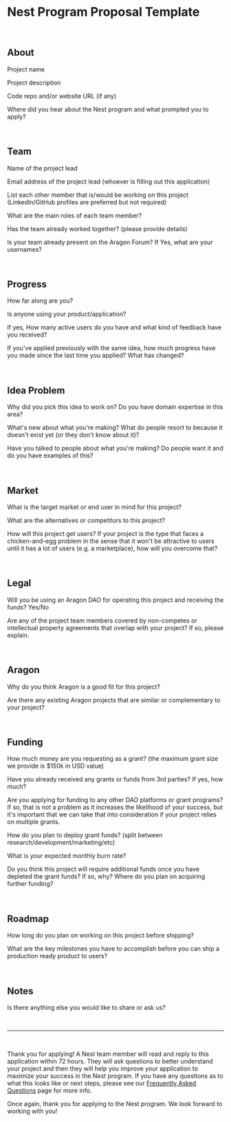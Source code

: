 # Nest Program Proposal Template

<br>

## About

Project name

Project description

Code repo and/or website URL (if any)

Where did you hear about the Nest program and what prompted you to apply?

<br>

## Team

Name of the project lead

Email address of the project lead (whoever is filling out this application)

List each other member that is/would be working on this project (LinkedIn/GitHub profiles are preferred but not required)

What are the main roles of each team member?

Has the team already worked together? (please provide details)

Is your team already present on the Aragon Forum? If Yes, what are your usernames?

<br>

## Progress

How far along are you?

Is anyone using your product/application?

If yes, How many active users do you have and what kind of feedback have you received?

If you've applied previously with the same idea, how much progress have you made since the last time you applied? What has changed?

<br>

## Idea Problem

Why did you pick this idea to work on? Do you have domain expertise in this area?

What's new about what you're making? What do people resort to because it doesn't exist yet (or they don't know about it)?

Have you talked to people about what you're making? Do people want it and do you have examples of this?

<br>

## Market

What is the target market or end user in mind for this project?

What are the alternatives or competitors to this project?

How will this project get users? If your project is the type that faces a chicken-and-egg problem in the sense that it won't be attractive to users until it has a lot of users (e.g. a marketplace), how will you overcome that?

<br>

## Legal

Will you be using an Aragon DAO for operating this project and receiving the funds? Yes/No

Are any of the project team members covered by non-competes or intellectual property agreements that overlap with your project? If so, please explain.

<br>

## Aragon

Why do you think Aragon is a good fit for this project?

Are there any existing Aragon projects that are similar or complementary to your project?

<br>

## Funding

How much money are you requesting as a grant? (the maximum grant size we provide is $150k in USD value)

Have you already received any grants or funds from 3rd parties? If yes, how much?

Are you applying for funding to any other DAO platforms or grant programs? If so, that is not a problem as it increases the likelihood of your success, but it's important that we can take that into consideration if your project relies on multiple grants.

How do you plan to deploy grant funds? (split between research/development/marketing/etc)

What is your expected monthly burn rate?

Do you think this project will require additional funds once you have depleted the grant funds? If so, why? Where do you plan on acquiring further funding?

<br>

## Roadmap

How long do you plan on working on this project before shipping?

What are the key milestones you have to accomplish before you can ship a production ready product to users?

<br>

## Notes

Is there anything else you would like to share or ask us?

<br>
<hr>
<br>

Thank you for applying! A Nest team member will read and reply to this application within 72 hours. They will ask questions to better understand your project and then they will help you improve your application to maximize your success in the Nest program. If you have any questions as to what this looks like or next steps, please see our [Frequently Asked Questions](https://github.com/temp-nestdao/nest/blob/master/FAQ.md) page for more info.

Once again, thank you for applying to the Nest program. We look forward to working with you!
